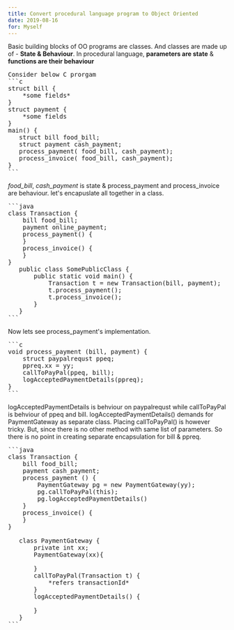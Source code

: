 ```yaml
---
title: Convert procedural language program to Object Oriented
date: 2019-08-16
for: Myself
---
```


Basic building blocks of OO programs are classes. And classes are made up of - **State & Behaviour**. In procedural language, **parameters are state** & **functions are their behaviour**

<pre>
Consider below C prorgam
```c
struct bill {
    *some fields*
}
struct payment {
    *some fields
}
main() {
   struct bill food_bill;
   struct payment cash_payment;
   process_payment( food_bill, cash_payment);
   process_invoice( food_bill, cash_payment);
}
```
</pre>

*food_bill*, *cash_payment* is state & process_payment and process_invoice are behaviour.
let's encapuslate all together in a class.

<pre>
```java
class Transaction {
    bill food_bill;
    payment online_payment;
    process_payment() {
    }
    process_invoice() {       
    }     
}
   public class SomePublicClass {
       public static void main() {
           Transaction t = new Transaction(bill, payment);
           t.process_payment();
           t.process_invoice();
       }
   }
```
</pre>

Now lets see process_payment's implementation.

<pre>
```c
void process_payment (bill, payment) {
    struct paypalrequst ppeq; 
    ppreq.xx = yy;
    callToPayPal(ppeq, bill);
    logAcceptedPaymentDetails(ppreq);
}
```
</pre>

logAcceptedPaymentDetails is behviour on paypalrequst while callToPayPal is behviour of ppeq and bill. 
logAcceptedPaymentDetails() demands for PaymentGateway as separate class. Placing callToPayPal() is however tricky. But, since there is no other method with same list of parameters. So there is no point in creating separate encapsulation for bill & ppreq.

<pre>
```java
class Transaction {
    bill food_bill;
    payment cash_payment;
    process_payment () {
        PaymentGateway pg = new PaymentGateway(yy); 
        pg.callToPayPal(this);
        pg.logAcceptedPaymentDetails()        
    }
    process_invoice() {       
    }     
}
   
   class PaymentGateway {
       private int xx;
       PaymentGateway(xx){

       }
       callToPayPal(Transaction t) {
           *refers transactionId*
       }
       logAcceptedPaymentDetails() {

       }
   }
```
</pre>